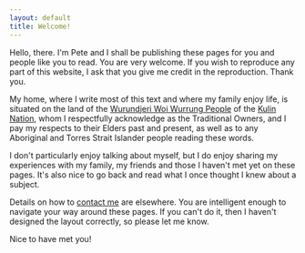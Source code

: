 ```yaml
---
layout: default
title: Welcome!
---
```


Hello, there. I'm Pete and I shall be publishing these pages for you and people
like you to read. You are very welcome. If you wish to reproduce any part of
this website, I ask that you give me credit in the reproduction. Thank you.

My home, where I write most of this text and where my family enjoy life, is
situated on the land of the [Wurundjeri Woi Wurrung People][Wurundjeri] of the
[Kulin Nation][Kulin], whom I respectfully acknowledge as the Traditional
Owners, and I pay my respects to their Elders past and present, as well as to
any Aboriginal and Torres Strait Islander people reading these words.

I don't particularly enjoy talking about myself, but I do enjoy sharing my
experiences with my family, my friends and those I haven't met yet on these
pages. It's also nice to go back and read what I once thought I knew about a
subject.

Details on how to [contact me][Contact] are elsewhere. You are intelligent
enough to navigate your way around these pages. If you can't do it, then I
haven't designed the layout correctly, so please let me know.

Nice to have met you!

<!-- Links -->

[Contact]: /contact/
[Kulin]: https://en.wikipedia.org/wiki/Kulin_nation
[Wurundjeri]: https://www.wurundjeri.com.au/

